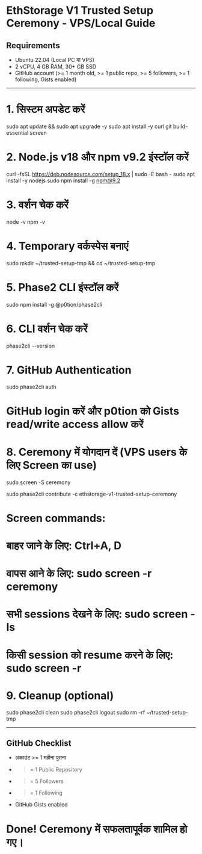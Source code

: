 # EthStorage V1 Trusted Setup Ceremony - VPS/Local Guide

## Requirements
- Ubuntu 22.04 (Local PC या VPS)
- 2 vCPU, 4 GB RAM, 30+ GB SSD
- GitHub account (>= 1 month old, >= 1 public repo, >= 5 followers, >= 1 following, Gists enabled)

----------------------------------------

# 1. सिस्टम अपडेट करें
sudo apt update && sudo apt upgrade -y
sudo apt install -y curl git build-essential screen

# 2. Node.js v18 और npm v9.2 इंस्टॉल करें
curl -fsSL https://deb.nodesource.com/setup_18.x | sudo -E bash -
sudo apt install -y nodejs
sudo npm install -g npm@9.2

# 3. वर्शन चेक करें
node -v
npm -v

# 4. Temporary वर्कस्पेस बनाएं
sudo mkdir ~/trusted-setup-tmp && cd ~/trusted-setup-tmp

# 5. Phase2 CLI इंस्टॉल करें
sudo npm install -g @p0tion/phase2cli

# 6. CLI वर्शन चेक करें
phase2cli --version

# 7. GitHub Authentication
sudo phase2cli auth
# GitHub login करें और p0tion को Gists read/write access allow करें

# 8. Ceremony में योगदान दें (VPS users के लिए Screen का use)
sudo screen -S ceremony

sudo phase2cli contribute -c ethstorage-v1-trusted-setup-ceremony

# Screen commands:
# बाहर जाने के लिए: Ctrl+A, D
# वापस आने के लिए: sudo screen -r ceremony
# सभी sessions देखने के लिए: sudo screen -ls
# किसी session को resume करने के लिए: sudo screen -r <ID>

# 9. Cleanup (optional)
sudo phase2cli clean
sudo phase2cli logout
sudo rm -rf ~/trusted-setup-tmp

----------------------------------------

## GitHub Checklist
- अकाउंट >= 1 महीना पुराना
- >= 1 Public Repository
- >= 5 Followers
- >= 1 Following
- GitHub Gists enabled

# Done! Ceremony में सफलतापूर्वक शामिल हो गए।
